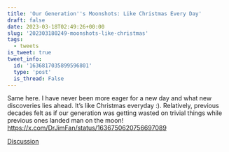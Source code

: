 ```yaml
---
title: 'Our Generation''s Moonshots: Like Christmas Every Day'
draft: false
date: 2023-03-18T02:49:26+00:00
slug: '202303180249-moonshots-like-christmas'
tags:
  - tweets
is_tweet: true
tweet_info:
  id: '1636817035899596801'
  type: 'post'
  is_thread: False
---
```




Same here. I have never been more eager for a new day and what new discoveries lies ahead. It’s like Christmas everyday :). Relatively, previous decades felt as if our generation was getting wasted on trivial things while previous ones landed man on the moon! <https://x.com/DrJimFan/status/1636750620756697089>

[Discussion](https://x.com/sytelus/status/1636817035899596801)
